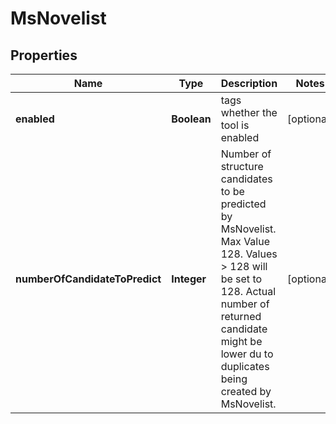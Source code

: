 

# MsNovelist



## Properties

| Name | Type | Description | Notes |
|------------ | ------------- | ------------- | -------------|
|**enabled** | **Boolean** | tags whether the tool is enabled |  [optional] |
|**numberOfCandidateToPredict** | **Integer** | Number of structure candidates to be predicted by MsNovelist.  Max Value 128. Values &gt; 128 will be set to 128.  Actual number of returned candidate might be lower du to duplicates being created by MsNovelist. |  [optional] |



